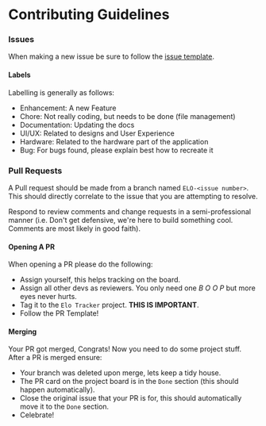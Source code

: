# Contributing Guidelines

### Issues
When making a new issue be sure to follow the [issue template](https://github.com/aturingmachine/hockey-elo-tracker/blob/master/.github/ISSUE_TEMPLATE.MD). 

#### Labels
Labelling is generally as follows:
- Enhancement: A new Feature
- Chore: Not really coding, but needs to be done (file management)
- Documentation: Updating the docs
- UI/UX: Related to designs and User Experience
- Hardware: Related to the hardware part of the application
- Bug: For bugs found, please explain best how to recreate it

### Pull Requests
A Pull request should be made from a branch named `ELO-<issue number>`. This should directly correlate to the issue that you are attempting to resolve. 

Respond to review comments and change requests in a semi-professional manner (i.e. Don't get defensive, we're here to build something cool. Comments are most likely in good faith).

#### Opening A PR
When opening a PR please do the following:
- Assign yourself, this helps tracking on the board.
- Assign all other devs as reviewers. You only need one *B O O P* but more eyes never hurts.
- Tag it to the `Elo Tracker` project. **THIS IS IMPORTANT**.
- Follow the PR Template!

#### Merging
Your PR got merged, Congrats! Now you need to do some project stuff. After a PR is merged ensure:
- Your branch was deleted upon merge, lets keep a tidy house.
- The PR card on the project board is in the `Done` section (this should happen automatically).
- Close the original issue that your PR is for, this should automatically move it to the `Done` section.
- Celebrate!